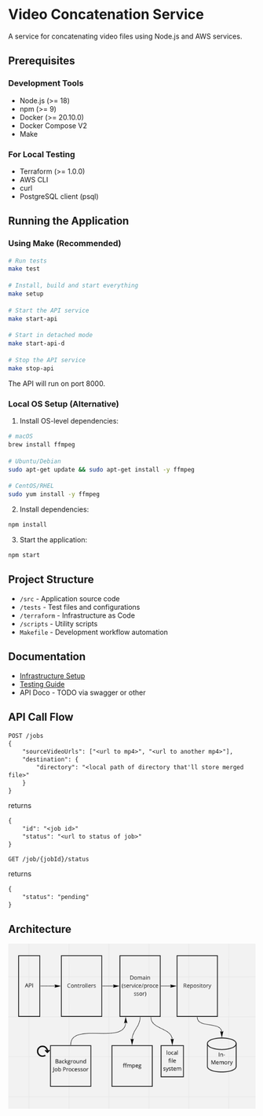 # Video Concatenation Service

A service for concatenating video files using Node.js and AWS services.

## Prerequisites
### Development Tools
- Node.js (>= 18)
- npm (>= 9)
- Docker (>= 20.10.0)
- Docker Compose V2
- Make

### For Local Testing
- Terraform (>= 1.0.0)
- AWS CLI
- curl
- PostgreSQL client (psql)

## Running the Application

### Using Make (Recommended)
```bash
# Run tests
make test

# Install, build and start everything
make setup

# Start the API service
make start-api

# Start in detached mode
make start-api-d

# Stop the API service
make stop-api
```

The API will run on port 8000.

### Local OS Setup (Alternative)
1. Install OS-level dependencies:
```bash
# macOS
brew install ffmpeg

# Ubuntu/Debian
sudo apt-get update && sudo apt-get install -y ffmpeg

# CentOS/RHEL
sudo yum install -y ffmpeg
```

2. Install dependencies:
```bash
npm install
```

3. Start the application:
```bash
npm start
```

## Project Structure
- `/src` - Application source code
- `/tests` - Test files and configurations
- `/terraform` - Infrastructure as Code
- `/scripts` - Utility scripts
- `Makefile` - Development workflow automation

## Documentation
- [Infrastructure Setup](./terraform/README.md)
- [Testing Guide](./test/README.md)
- API Doco - TODO via swagger or other

## API Call Flow
```
POST /jobs
{
    "sourceVideoUrls": ["<url to mp4>", "<url to another mp4>"],
    "destination": {
        "directory": "<local path of directory that'll store merged file>"
    }
}
```

returns
```
{
    "id": "<job id>"
    "status": "<url to status of job>"
}
```

```
GET /job/{jobId}/status
```

returns
```
{
    "status": "pending"
}
```

## Architecture
![Overview](./architecture-overview.png)
